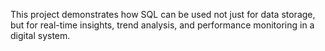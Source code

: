 This project demonstrates how SQL can be used not just for data storage, but for real-time insights, trend analysis, and performance monitoring in a digital system.
